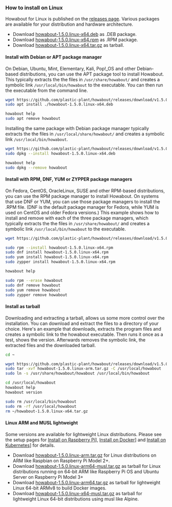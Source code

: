 ### How to install on Linux

Howabout for Linux is published on the [releases page](https://github.com/plastic-plant/howabout/releases). Various packages are available for your distribution and hardware architecture.

- Download [howabout-1.5.0.linux-x64.deb](https://github.com/plastic-plant/howabout/releases/download/v1.5.0/howabout-1.5.0.linux-x64.deb) as .DEB package.
- Download [howabout-1.5.0.linux-x64.rpm](https://github.com/plastic-plant/howabout/releases/download/v1.5.0/howabout-1.5.0.linux-x64.rpm) as .RPM package.
- Download [howabout-1.5.0.linux-x64.tar.gz](https://github.com/plastic-plant/howabout/releases/download/v1.5.0/howabout-1.5.0.linux-x64.tar.gz) as tarball.


#### Install with Debian or APT package manager

On Debian, Ubuntu, Mint, Elementary, Kali, Pop!_OS and other Debian-based distributions, you can use the APT package tool to install Howabout. This typically extracts the the files in `/usr/share/howabout/` and creates a symbolic link `/usr/local/bin/howabout` to the executable. You can then run the executable from the command line.

```bash
wget https://github.com/plastic-plant/howabout/releases/download/v1.5.0/howabout-1.5.0.linux-x64.deb
sudo apt install ./howabout-1.5.0.linux-x64.deb

howabout help
sudo apt remove howabout
```

Installing the same package with Debian package manager typically extracts the the files in `/usr/local/share/howabout/` and creates a symbolic link `/usr/local/bin/howabout`.

```bash
wget https://github.com/plastic-plant/howabout/releases/download/v1.5.0/howabout-1.5.0.linux-x64.deb
sudo dpkg --install howabout-1.5.0.linux-x64.deb

howabout help
sudo dpkg --remove howabout
```


#### Install with RPM, DNF, YUM or ZYPPER package managers

On Fedora, CentOS, OracleLinux, SUSE and other RPM-based distributions, you can use the RPM package manager to install Howabout. On systems that use DNF or YUM, you can use those package managers to install the .RPM file. (DNF is the default package manager for Fedora, while YUM is used on CentOS and older Fedora versions.) This example shows how to install and remove with each of the three package managers, which typically extracts the the files in `/usr/share/howabout/` and creates a symbolic link `/usr/local/bin/howabout` to the executable.


```bash
wget https://github.com/plastic-plant/howabout/releases/download/v1.5.0/howabout-1.5.0.linux-x64.rpm

sudo rpm --install howabout-1.5.0.linux-x64.rpm
sudo dnf install howabout-1.5.0.linux-x64.rpm
sudo yum install howabout-1.5.0.linux-x64.rpm
sudo zypper install howabout-1.5.0.linux-x64.rpm

howabout help

sudo rpm --erase howabout
sudo dnf remove howabout
sudo yum remove howabout
sudo zypper remove howabout
``` 


#### Install as tarball

Downloading and extracting a tarball, allows us some more control over the installation. You can download and extract the files to a directory of your choice. Here's an example that downloads, extracts the program files and creates a symbolic link to the howabout executable. Then runs it once as a test, shows the version. Afterwards removes the symbolic link, the extracted files and the downloaded tarball.

```bash
cd ~

wget https://github.com/plastic-plant/howabout/releases/download/v1.5.0/howabout-1.5.0.linux-x64.tar.gz
sudo tar -xvf howabout-1.5.0.linux-arm.tar.gz -C /usr/local/howabout
sudo ln -s /usr/share/howabout/howabout /usr/local/bin/howabout

cd /usr/local/howabout
howabout help
howabout version

sudo rm /usr/local/bin/howabout
sudo rm -rf /usr/local/howabout
rm ~/howabout-1.5.0.linux-x64.tar.gz
```


#### Linux ARM and MUSL lightweight

Some versions are available for lightweight Linux distributions. Please see the setup pages for [Install on Raspberry Pi](doc/how_to/04_install_on_raspberry.md)], [Install on Docker](doc/how_to/05_install_on_docker.md)] and [Install on Kubernetes](doc/how_to/06_install_on_kubernetes.md)] for details.

- Download [howabout-1.5.0.linux-arm.tar.gz](https://github.com/plastic-plant/howabout/releases/download/v1.5.0/howabout-1.5.0.linux-arm.tar.gz) for Linux distributions on ARM like Raspbian on Raspberry Pi Model 2+.
- Download [howabout-1.5.0.linux-arm64-musl.tar.gz](https://github.com/plastic-plant/howabout/releases/download/v1.5.0/howabout-1.5.0.linux-arm64-musl.tar.gz) as tarball for Linux distributions running on 64-bit ARM like Raspberry Pi OS and Ubuntu Server on Raspberry Pi Model 3+
- Download [howabout-1.5.0.linux-arm64.tar.gz](https://github.com/plastic-plant/howabout/releases/download/v1.5.0/howabout-1.5.0.linux-arm64.tar.gz) as tarball for lightweight Linux 64-bit ARMv8 to build Docker images.
- Download [howabout-1.5.0.linux-x64-musl.tar.gz](https://github.com/plastic-plant/howabout/releases/download/v1.5.0/howabout-1.5.0.linux-x64-musl.tar.gz) as tarball for lightweight Linux 64-bit distributions using musl like Alpine.
